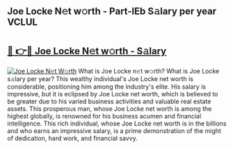 ## Joe Locke N𝚎t w𝚘rth - Part-lEb S𝚊lary per year VCLUL

# <h2><a href="http://gc0hd4f.nevu.top/?p=Joe+Locke">🔗 👉🔴 Joe Locke N𝚎t w𝚘rth - S𝚊lary</a></h2>

[![Joe Locke N𝚎t W𝚘rth](https://i.imgur.com/Oavwk0R.jpeg)](http://gc0hd4f.nevu.top/?p=Joe+Locke)
What is Joe Locke n𝚎t w𝚘rth? What is Joe Locke s𝚊lary per year?
This wealthy individual's Joe Locke net worth is considerable, positioning him among the industry's elite. His salary is impressive, but it is eclipsed by Joe Locke net worth, which is believed to be greater due to his varied business activities and valuable real estate assets. This prosperous man, whose Joe Locke net worth is among the highest globally, is renowned for his business acumen and financial intelligence. This rich individual, whose Joe Locke net worth is in the billions and who earns an impressive salary, is a prime demonstration of the might of dedication, hard work, and financial savvy.
